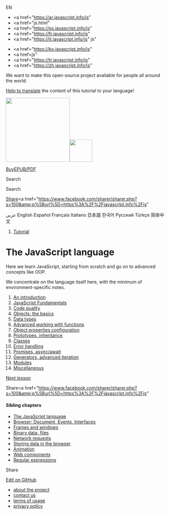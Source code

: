 EN

- <a href="https://ar.javascript.info/js"
- <a href="js.html"
- <a href="https://es.javascript.info/js"
- <a href="https://fr.javascript.info/js"
- <a href="https://it.javascript.info/js"
  js"

<!-- -->

- <a href="https://ko.javascript.info/js"
- <a href=js"
- <a href="https://tr.javascript.info/js"
- <a href="https://zh.javascript.info/js"

We want to make this open-source project available for people all around the world.

[Help to translate](translate.html) the content of this tutorial to your language!

<a href="index.html" class="sitetoolbar__link sitetoolbar__link_logo"><img src="img/sitetoolbar__logo_en.svg" class="sitetoolbar__logo sitetoolbar__logo_normal" width="200" /><img src="img/sitetoolbar__logo_small_en.svg" class="sitetoolbar__logo sitetoolbar__logo_small" width="70" /></a>

<a href="ebook.html" class="buy-book-button"><span class="buy-book-button__extra-text">Buy</span>EPUB/PDF</a>

Search

Search

<a href="tutorial/map.html" class="map">

<span class="share-icons__title">Share</span><a href="https://twitter.com/share?url=https%3A%2F%2Fjavascript.info%2Fjs" class="share share_tw"></a><a href="https://www.facebook.com/sharer/sharer.php?s=100&amp;p%5Burl%5D=https%3A%2F%2Fjavascript.info%2Fjs" </a>

عربي English Español Français Italiano 日本語 한국어 Русский Türkçe 简体中文

1.  <a href="index.html" class="breadcrumbs__link"><span class="breadcrumbs__hidden-text">Tutorial</span></a>

# The JavaScript language

Here we learn JavaScript, starting from scratch and go on to advanced concepts like OOP.

We concentrate on the language itself here, with the minimum of environment-specific notes.

1.  <a href="getting-started.html" class="lessons-list__link">An introduction</a>
2.  <a href="first-steps.html" class="lessons-list__link">JavaScript Fundamentals</a>
3.  <a href="code-quality.html" class="lessons-list__link">Code quality</a>
4.  <a href="object-basics.html" class="lessons-list__link">Objects: the basics</a>
5.  <a href="data-types.html" class="lessons-list__link">Data types</a>
6.  <a href="advanced-functions.html" class="lessons-list__link">Advanced working with functions</a>
7.  <a href="object-properties.html" class="lessons-list__link">Object properties configuration</a>
8.  <a href="prototypes.html" class="lessons-list__link">Prototypes, inheritance</a>
9.  <a href="classes.html" class="lessons-list__link">Classes</a>
10. <a href="error-handling.html" class="lessons-list__link">Error handling</a>
11. <a href="async.html" class="lessons-list__link">Promises, async/await</a>
12. <a href="generators-iterators.html" class="lessons-list__link">Generators, advanced iteration</a>
13. <a href="modules.html" class="lessons-list__link">Modules</a>
14. <a href="js-misc.html" class="lessons-list__link">Miscellaneous</a>

<a href="getting-started.html" class="page__nav page__nav_next"><span class="page__nav-text"><span class="page__nav-text-shortcut"></span></span><span class="page__nav-text-alternate">Next lesson</span></a>

<span class="share-icons__title">Share</span><a href="https://twitter.com/share?url=https%3A%2F%2Fjavascript.info%2Fjs" class="share share_tw"></a><a href="https://www.facebook.com/sharer/sharer.php?s=100&amp;p%5Burl%5D=https%3A%2F%2Fjavascript.info%2Fjs" </a>

<a href="tutorial/map.html" class="map">

<a href="tutorial/map.html" class="map"></a>

#### Sibling chapters

- <a href="js.html" class="sidebar__link">The JavaScript language</a>
- <a href="ui.html" class="sidebar__link">Browser: Document, Events, Interfaces</a>
- <a href="frames-and-windows.html" class="sidebar__link">Frames and windows</a>
- <a href="binary.html" class="sidebar__link">Binary data, files</a>
- <a href="network.html" class="sidebar__link">Network requests</a>
- <a href="data-storage.html" class="sidebar__link">Storing data in the browser</a>
- <a href="animation.html" class="sidebar__link">Animation</a>
- <a href="web-components.html" class="sidebar__link">Web components</a>
- <a href="regular-expressions.html" class="sidebar__link">Regular expressions</a>

Share

<a href="https://twitter.com/share?url=https%3A%2F%2Fjavascript.info%2Fjs" class="share share_tw sidebar__share"></a><a href="https://www.facebook.com/sharer/sharer.php?s=100&amp;p%5Burl%5D=https%3A%2F%2Fjavascript.info%2Fjs" class="share share_fb sidebar__share"></a>

<a href="https://github.com/javascript-tutorial/en.javascript.info/blob/master/1-js" class="sidebar__link">Edit on GitHub</a>

- <a href="about.html" class="page-footer__link">about the project</a>
- <a href="about.html#contact-us" class="page-footer__link">contact us</a>
- <a href="terms.html" class="page-footer__link">terms of usage</a>
- <a href="privacy.html" class="page-footer__link">privacy policy</a>
